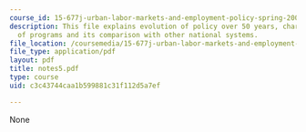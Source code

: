 ```yaml
---
course_id: 15-677j-urban-labor-markets-and-employment-policy-spring-2005
description: This file explains evolution of policy over 50 years, characteristics
  of programs and its comparison with other national systems.
file_location: /coursemedia/15-677j-urban-labor-markets-and-employment-policy-spring-2005/c3c43744caa1b599881c31f112d5a7ef_notes5.pdf
file_type: application/pdf
layout: pdf
title: notes5.pdf
type: course
uid: c3c43744caa1b599881c31f112d5a7ef

---
```

None